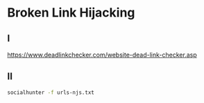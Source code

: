 

# Broken Link Hijacking

## I
https://www.deadlinkchecker.com/website-dead-link-checker.asp


## II
```sh
socialhunter -f urls-njs.txt
```








